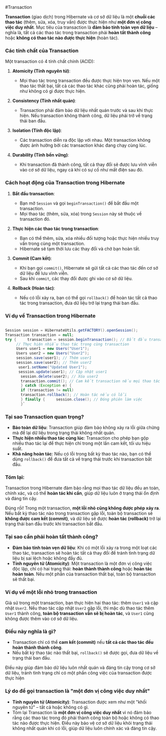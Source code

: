 #Transaction


**Transaction** (giao dịch) trong Hibernate và cơ sở dữ liệu là một **chuỗi các thao tác** (thêm, sửa, xóa, truy vấn) được thực hiện như **một đơn vị công việc duy nhất**. Mục tiêu của transaction là **đảm bảo tính toàn vẹn dữ liệu** – nghĩa là, tất cả các thao tác trong transaction phải **hoàn tất thành công** hoặc **không có thao tác nào được thực hiện** (hoàn tác).

### Các tính chất của Transaction

Một transaction có 4 tính chất chính (ACID):

1. **Atomicity (Tính nguyên tử)**:
    
    - Mọi thao tác trong transaction đều được thực hiện trọn vẹn. Nếu một thao tác thất bại, tất cả các thao tác khác cũng phải hoàn tác, giống như không có gì được thực hiện.
2. **Consistency (Tính nhất quán)**:
    
    - Transaction phải đảm bảo dữ liệu nhất quán trước và sau khi thực hiện. Nếu transaction không thành công, dữ liệu phải trở về trạng thái ban đầu.
3. **Isolation (Tính độc lập)**:
    
    - Các transaction diễn ra độc lập với nhau. Một transaction không được ảnh hưởng bởi các transaction khác đang chạy cùng lúc.
4. **Durability (Tính bền vững)**:
    
    - Khi transaction đã thành công, tất cả thay đổi sẽ được lưu vĩnh viễn vào cơ sở dữ liệu, ngay cả khi có sự cố như mất điện sau đó.

### Cách hoạt động của Transaction trong Hibernate

1. **Bắt đầu transaction**:
    
    - Bạn mở `Session` và gọi `beginTransaction()` để bắt đầu một transaction.
    - Mọi thao tác (thêm, sửa, xóa) trong `Session` này sẽ thuộc về transaction đó.
2. **Thực hiện các thao tác trong transaction**:
    
    - Bạn có thể thêm, sửa, xóa nhiều đối tượng hoặc thực hiện nhiều truy vấn trong cùng một transaction.
    - Hibernate sẽ tạm thời lưu các thay đổi và chờ bạn hoàn tất.
3. **Commit (Cam kết)**:
    
    - Khi bạn gọi `commit()`, Hibernate sẽ gửi tất cả các thao tác đến cơ sở dữ liệu để lưu vĩnh viễn.
    - Sau khi `commit`, các thay đổi được ghi vào cơ sở dữ liệu.
4. **Rollback (Hoàn tác)**:
    
    - Nếu có lỗi xảy ra, bạn có thể gọi `rollback()` để hoàn tác tất cả thao tác trong transaction, đưa dữ liệu trở lại trạng thái ban đầu.

### Ví dụ về Transaction trong Hibernate




```java

Session session = HibernateUtils.getFACTORY().openSession(); 
Transaction transaction = null;  
try {     transaction = session.beginTransaction(); // Bắt đầu transaction      
	 // Thực hiện nhiều thao tác trong cùng transaction     
	 Users user1 = new Users("User1");     
	 Users user2 = new Users("User2");     
	 session.save(user1); // Thêm user1     
	 session.save(user2); // Thêm user2     
	  user1.setName("Updated User1");     
	  session.update(user1); // Cập nhật user1     
	   session.delete(user2); // Xóa user2      
	   transaction.commit(); // Cam kết transaction nếu mọi thao tác thành công 
	   } catch (Exception e) {     
	   if (transaction != null) 
	   transaction.rollback(); // Hoàn tác nếu có lỗi                      e.printStackTrace(); 
	   } finally {     session.close(); // Đóng phiên làm việc 
	   }`
```

### Tại sao Transaction quan trọng?

- **Bảo toàn dữ liệu**: Transaction giúp đảm bảo không xảy ra lỗi giữa chừng mà để lại dữ liệu trong trạng thái không nhất quán.
- **Thực hiện nhiều thao tác cùng lúc**: Transaction cho phép bạn gộp nhiều thao tác lại để thực hiện chỉ trong một lần cam kết, tối ưu hiệu suất.
- **Khả năng hoàn tác**: Nếu có lỗi trong bất kỳ thao tác nào, bạn có thể dùng `rollback()` để đưa tất cả về trạng thái trước khi transaction bắt đầu.

### Tóm lại:

Transaction trong Hibernate đảm bảo rằng mọi thao tác dữ liệu đều an toàn, chính xác, và có thể **hoàn tác khi cần**, giúp dữ liệu luôn ở trạng thái ổn định và đáng tin cậy.

Đúng rồi! Trong một transaction, **một lỗi nhỏ cũng không được phép xảy ra**. Nếu bất kỳ thao tác nào trong transaction gặp lỗi, toàn bộ transaction sẽ **không được cam kết (commit)**, và dữ liệu sẽ được **hoàn tác (rollback)** trở lại trạng thái ban đầu trước khi transaction bắt đầu.

### Tại sao cần phải hoàn tất thành công?

- **Đảm bảo tính toàn vẹn dữ liệu**: Khi có một lỗi xảy ra trong một loạt các thao tác, transaction sẽ hoàn tác tất cả thay đổi để tránh tình trạng dữ liệu bị sai lệch hoặc không đầy đủ.
- **Tính nguyên tử (Atomicity)**: Một transaction là một đơn vị công việc độc lập, chỉ có hai trạng thái: **hoàn thành thành công** hoặc **hoàn tác hoàn toàn**. Nếu một phần của transaction thất bại, toàn bộ transaction sẽ thất bại.

### Ví dụ về một lỗi nhỏ trong transaction

Giả sử trong một transaction, bạn thực hiện hai thao tác: thêm `User1` và cập nhật `User2`. Nếu thao tác cập nhật `User2` gặp lỗi, thì mặc dù thao tác thêm `User1` thành công, **toàn bộ transaction vẫn sẽ bị hoàn tác**, và `User1` cũng không được thêm vào cơ sở dữ liệu.

### Điều này nghĩa là gì?

- Transaction chỉ có thể **cam kết (commit)** nếu **tất cả các thao tác đều hoàn thành thành công**.
- Nếu bất kỳ thao tác nào thất bại, `rollback()` sẽ được gọi, đưa dữ liệu về trạng thái ban đầu.

Điều này giúp đảm bảo dữ liệu luôn nhất quán và đáng tin cậy trong cơ sở dữ liệu, tránh tình trạng chỉ có một phần công việc của transaction được thực hiện

### Lý do để gọi transaction là "một đơn vị công việc duy nhất"

-  **Tính nguyên tử (Atomicity)**: Transaction được xem như một "khối nguyên tử" – tất cả hoặc không có gì.
-  Tóm lại
	Transaction là **một đơn vị công việc duy nhất** vì nó đảm bảo rằng các thao tác trong đó phải thành công toàn bộ hoặc không có thao tác nào được thực hiện. Điều này bảo vệ cơ sở dữ liệu khỏi trạng thái không nhất quán khi có lỗi, giúp dữ liệu luôn chính xác và đáng tin cậy.
	 